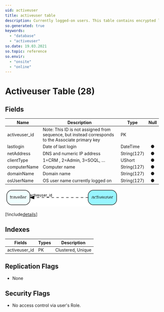 ```yaml
---
uid: activeuser
title: activeuser table
description: Currently logged-on users. This table contains encrypted license information.  Changing it may disable login for all users and require intervention by SuperOffice support. Recommended use: for determining who is logged on, at what location, etc.
so.generated: true
keywords:
  - "database"
  - "activeuser"
so.date: 19.03.2021
so.topic: reference
so.envir:
  - "onsite"
  - "online"
---
```


# Activeuser Table (28)

## Fields

| Name | Description | Type | Null |
|------|-------------|------|:----:|
|activeuser\_id|Note: This ID is not assigned from sequence, but instead corresponds to the Associate primary key|PK| |
|lastlogin|Date of last login|DateTime|&#x25CF;|
|netAddress|DNS and numeric IP address|String(127)|&#x25CF;|
|clientType|1=CRM , 2=Admin, 3=SOQL, …|UShort|&#x25CF;|
|computerName|Computer name|String(127)|&#x25CF;|
|domainName|Domain name|String(127)|&#x25CF;|
|osUserName|OS user name currently logged on|String(127)|&#x25CF;|


![activeuser table relationship diagram](media\activeuser.png)

[!include[details](./includes/activeuser.md)]

## Indexes

| Fields | Types | Description |
|--------|-------|-------------|
|activeuser\_id |PK |Clustered, Unique |

## Replication Flags

* None

## Security Flags

* No access control via user's Role.

